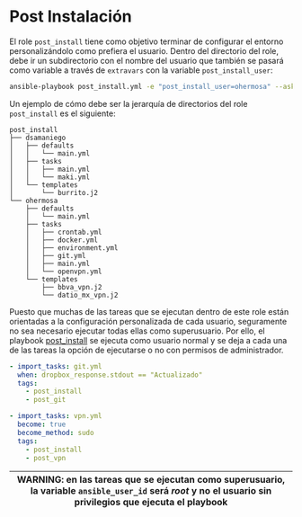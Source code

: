 # Post Instalación

El role `post_install` tiene como objetivo terminar de configurar el entorno personalizándolo como prefiera el usuario. Dentro del directorio del role, debe ir un subdirectorio con el nombre del usuario que también se pasará como variable a través de `extravars` con la variable `post_install_user`:

```bash
ansible-playbook post_install.yml -e "post_install_user=ohermosa" --ask-become-pass
```

Un ejemplo de cómo debe ser la jerarquía de directorios del role `post_install` es el siguiente:

```text
post_install
├── dsamaniego
│   ├── defaults
│   │   └── main.yml
│   ├── tasks
│   │   ├── main.yml
│   │   └── maki.yml
│   └── templates
│       └── burrito.j2
└── ohermosa
    ├── defaults
    │   └── main.yml
    ├── tasks
    │   ├── crontab.yml
    │   ├── docker.yml
    │   ├── environment.yml
    │   ├── git.yml
    │   ├── main.yml
    │   └── openvpn.yml
    └── templates
        ├── bbva_vpn.j2
        └── datio_mx_vpn.j2
```

Puesto que muchas de las tareas que se ejecutan dentro de este role están orientadas a la configuración personalizada de cada usuario, seguramente no sea necesario ejecutar todas ellas como superusuario. Por ello, el playbook [post_install](../post_install.yml) se ejecuta como usuario normal y se deja a cada una de las tareas la opción de ejecutarse o no con permisos de administrador.

```yaml
- import_tasks: git.yml
  when: dropbox_response.stdout == "Actualizado"
  tags:
    - post_install
    - post_git

- import_tasks: vpn.yml
  become: true
  become_method: sudo
  tags:
    - post_install
    - post_vpn
```

| **WARNING**: en las tareas que se ejecutan como superusuario, la variable `ansible_user_id` será *root* y no el usuario sin privilegios que ejecuta el playbook |
| --- |
